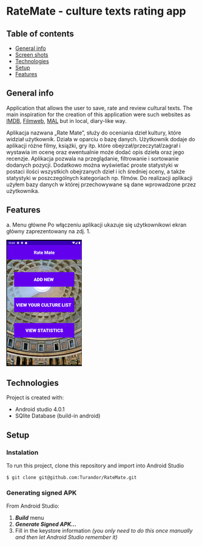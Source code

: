 # RateMate - culture texts rating app



## Table of contents
* [General info](#general-info)
* [Screen shots](#screen-schots)
* [Technologies](#technologies)
* [Setup](#setup)
* [Features](#features)

## General info
Application that allows the user to save, rate and review cultural texts. The main inspiration for the creation of this application were such websites as [IMDB](https://www.imdb.com/), [Filmweb](https://www.filmweb.pl/), [MAL](https://myanimelist.net/) but in local, diary-like way.

Aplikacja nazwana „Rate Mate”, służy do oceniania dzieł kultury, które widział użytkownik. Działa w oparciu o bazę danych. Użytkownik dodaje do aplikacji różne filmy, książki, gry itp. które obejrzał/przeczytał/zagrał i wystawia im ocenę oraz ewentualnie może dodać opis dzieła oraz jego recenzje. Aplikacja pozwala na przeglądanie, filtrowanie i sortowanie dodanych pozycji. Dodatkowo można wyświetlać proste statystyki w postaci ilości wszystkich obejrzanych dzieł i ich średniej oceny, a także statystyki w poszczególnych kategoriach np. filmów.
	Do realizacji aplikacji użyłem bazy danych w której przechowywane są dane wprowadzone przez użytkownika.

## Features
a.	Menu główne
Po włączeniu aplikacji ukazuje się użytkownikowi ekran główny zaprezentowany na zdj. 1.

![Main menu](./images/MainManu.png)

## Technologies
Project is created with:
* Android studio 4.0.1
* SQlite Database (build-in android)

## Setup
### Instalation
To run this project, clone this repository and import into Android Studio
```
$ git clone git@github.com:Turandor/RateMate.git
```
### Generating signed APK
From Android Studio:
1. ***Build*** menu
2. ***Generate Signed APK...***
3. Fill in the keystore information *(you only need to do this once manually and then let Android Studio remember it)*


